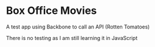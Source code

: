 Box Office Movies
=================

A test app using Backbone to call an API (Rotten Tomatoes)

There is no testing as I am still learning it in JavaScript
